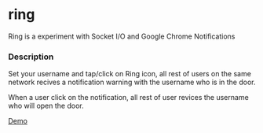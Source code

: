 # ring

Ring is a experiment with Socket I/O and Google Chrome Notifications


### Description

Set your username and tap/click on Ring icon, all rest of users on the same network  recives a notification warning with the username who is in the door.

When a user click on the notification, all rest of user revices the username who will open the door.

[Demo](https://ringing.herokuapp.com)
